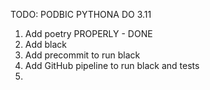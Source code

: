 TODO:
PODBIC PYTHONA DO 3.11

1. Add poetry PROPERLY - DONE
2. Add black
3. Add precommit to run black
4. Add GitHub pipeline to run black and tests
5. 